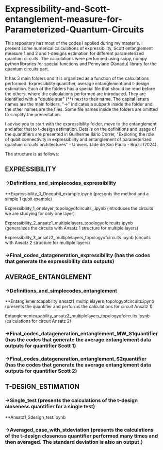 # Expressibility-and-Scott-entanglement-measure-for-Parameterized-Quantum-Circuits

This repository has most of the codes I applied during my master's. I present some numerical calculations of expressibility, Scott entanglement measure 1 and 2 and t-designs estimation for different parameterized quantum circuits. The calculations were performed using scipy, numpy python libraries for special functions and Pennylane (Xanadu) library for the quantum circuits part.

It has 3 main folders and it is organized as a function of the calculations performed: Expressibility quantifier, average entanglement and t-design estimation. Each of the folders has a special file that should be read before the others, where the calculations performed are introduced. They are identified with a "double star" (**) next to their name. The capital letters names are the main folders, "->" indicates a subpath inside the folder and the other names are the files. Some file names inside the folders are omitted to simplify the presentation.

I advise you to start with the expressibility folder, move to the entanglement and after that to t-design estimation. Details on the definitions and usage of the quantifiers are presented in Guilherme Ilário Correr, "Exploring the role of qubit connectivity in expressibility and entanglement of parameterized quantum circuits architectures" - Universidade de São Paulo - Brazil (2024).

The structure is as follows:

## EXPRESSIBILITY

### ->Definitions_and_simplecodes_expressibility

   **Expressibility_0_Onequbit_example.ipynb (presents the method and a simple 1 qubit example)

   Expressibility_1_onelayer_topologyofcircuits_.ipynb (introduces the circuits we are studying for only one layer)

   Expressibility_2_ansatz1_multiplelayers_topologyofcircuits.ipynb (generalizes the circuits with Ansatz 1 structure for multiple layers)

   Expressibility_3_ansatz2_multiplelayers_topologyofcircuits.ipynb (circuits with Ansatz 2 structure for multiple layers)

### ->Final_codes_datageneration_expressibility (has the codes that generate the expressibility data outputs)

## AVERAGE_ENTANGLEMENT

### ->Definitions_and_simplecodes_entanglement

   **Entanglementcapability_ansatz1_multiplelayers_topologyofcircuits.ipynb (presents the quantifier and performs the calculations for circuit Ansatz 1)

   Entanglementcapability_ansatz2_multiplelayers_topologyofcircuits.ipynb (calculations for circuit Ansatz 2)

### ->Final_codes_datageneration_entanglement_MW_S1quantifier (has the codes that generate the average entanglement data outputs for quantifier Scott 1)

### ->Final_codes_datageneration_entanglement_S2quantifier (has the codes that generate the average entanglement data outputs for quantifier Scott 2)


## T-DESIGN_ESTIMATION

### ->Single_test (presents the calculations of the t-design closeness quantifier for a single test)
   
   **Ansatz1_2design_test.ipynb

### ->Averaged_case_with_stdeviation (presents the calculations of the t-design closeness quantifier performed many times and then averaged. The standard deviation is also an output.)
